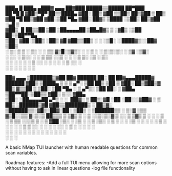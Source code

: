 ███▄    █  ███▄ ▄███▓ ▄▄▄       ██▓███       █████▒▒█████   ██▀███          
██ ▀█   █ ▓██▒▀█▀ ██▒▒████▄    ▓██░  ██▒   ▓██   ▒▒██▒  ██▒▓██ ▒ ██▒        
▓██  ▀█ ██▒▓██    ▓██░▒██  ▀█▄  ▓██░ ██▓▒   ▒████ ░▒██░  ██▒▓██ ░▄█ ▒        
▓██▒  ▐▌██▒▒██    ▒██ ░██▄▄▄▄██ ▒██▄█▓▒ ▒   ░▓█▒  ░▒██   ██░▒██▀▀█▄          
▒██░   ▓██░▒██▒   ░██▒ ▓█   ▓██▒▒██▒ ░  ░   ░▒█░   ░ ████▓▒░░██▓ ▒██▒        
░ ▒░   ▒ ▒ ░ ▒░   ░  ░ ▒▒   ▓▒█░▒▓▒░ ░  ░    ▒ ░   ░ ▒░▒░▒░ ░ ▒▓ ░▒▓░        
░ ░░   ░ ▒░░  ░      ░  ▒   ▒▒ ░░▒ ░         ░       ░ ▒ ▒░   ░▒ ░ ▒░        
░   ░ ░ ░      ░     ░   ▒   ░░           ░ ░   ░ ░ ░ ▒    ░░   ░         
        ░        ░         ░  ░                       ░ ░     ░             
                                                                            
██▓    ▄▄▄      ▒███████▒▓██   ██▓     ██████  ██░ ██  ██▓▄▄▄█████▓  ██████ 
▓██▒   ▒████▄    ▒ ▒ ▒ ▄▀░ ▒██  ██▒   ▒██    ▒ ▓██░ ██▒▓██▒▓  ██▒ ▓▒▒██    ▒ 
▒██░   ▒██  ▀█▄  ░ ▒ ▄▀▒░   ▒██ ██░   ░ ▓██▄   ▒██▀▀██░▒██▒▒ ▓██░ ▒░░ ▓██▄   
▒██░   ░██▄▄▄▄██   ▄▀▒   ░  ░ ▐██▓░     ▒   ██▒░▓█ ░██ ░██░░ ▓██▓ ░   ▒   ██▒
░██████▒▓█   ▓██▒▒███████▒  ░ ██▒▓░   ▒██████▒▒░▓█▒░██▓░██░  ▒██▒ ░ ▒██████▒▒
░ ▒░▓  ░▒▒   ▓▒█░░▒▒ ▓░▒░▒   ██▒▒▒    ▒ ▒▓▒ ▒ ░ ▒ ░░▒░▒░▓    ▒ ░░   ▒ ▒▓▒ ▒ ░
░ ░ ▒  ░ ▒   ▒▒ ░░░▒ ▒ ░ ▒ ▓██ ░▒░    ░ ░▒  ░ ░ ▒ ░▒░ ░ ▒ ░    ░    ░ ░▒  ░ ░
░ ░    ░   ▒   ░ ░ ░ ░ ░ ▒ ▒ ░░     ░  ░  ░   ░  ░░ ░ ▒ ░  ░      ░  ░  ░  
    ░  ░     ░  ░  ░ ░     ░ ░              ░   ░  ░  ░ ░                 ░  
                ░         ░ ░   

A basic NMap TUI launcher with human readable questions for common scan variables.

Roadmap features:
-Add a full TUI menu allowing for more scan options without having to ask in linear questions
-log file functionality
